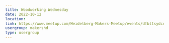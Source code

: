 ```yaml
---
title: Woodworking Wednesday
date: 2022-10-12
location: 
link: https://www.meetup.com/Heidelberg-Makers-Meetup/events/dfbltsydcnbqb/
usergroup: makershd
type: usergroup
---
```

